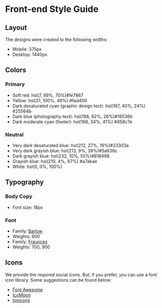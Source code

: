 # Front-end Style Guide

## Layout

The designs were created to the following widths:

- Mobile: 375px
- Desktop: 1440px

## Colors

### Primary

- Soft red: hsl(7, 99%, 70%)#fe7867
- Yellow: hsl(51, 100%, 49%)	#fad400
- Dark desaturated cyan (graphic design text): hsl(167, 40%, 24%)	#25564b
- Dark blue (photography text): hsl(198, 62%, 26%)#19536b
- Dark moderate cyan (footer): hsl(168, 34%, 41%)	#458c7e

### Neutral

- Very dark desaturated blue: hsl(212, 27%, 19%)#23303e
- Very dark grayish blue: hsl(213, 9%, 39%)#5a636c
- Dark grayish blue: hsl(232, 10%, 55%)#818498
- Grayish blue: hsl(210, 4%, 67%)	#a7abae
- White: hsl(0, 0%, 100%)

## Typography

### Body Copy

- Font size: 18px

### Font

- Family: [Barlow](https://fonts.google.com/specimen/Barlow)
- Weights: 600
- Family: [Fraunces](https://fonts.google.com/specimen/Fraunces)
- Weights: 700, 900

## Icons

We provide the required social icons. But, if you prefer, you can use a font icon library. Some suggestions can be found below:

- [Font Awesome](https://fontawesome.com)
- [IcoMoon](https://icomoon.io)
- [Ionicons](https://ionicons.com)
